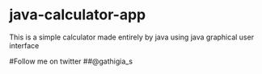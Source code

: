 # java-calculator-app
This is a simple calculator made entirely by java using java graphical user interface

#Follow me on twitter
##@gathigia_s
